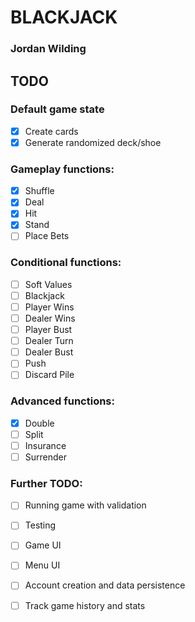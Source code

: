 # BLACKJACK
### Jordan Wilding

## TODO

### Default game state
 - [x] Create cards 
 - [x] Generate randomized deck/shoe

### Gameplay functions: 
 - [x] Shuffle 
 - [x] Deal
 - [x] Hit
 - [x] Stand 
 - [ ] Place Bets

### Conditional functions:
 - [ ] Soft Values
 - [ ] Blackjack
 - [ ] Player Wins
 - [ ] Dealer Wins
 - [ ] Player Bust 
 - [ ] Dealer Turn
 - [ ] Dealer Bust 
 - [ ] Push
 - [ ] Discard Pile

### Advanced functions:
 - [x] Double
 - [ ] Split
 - [ ] Insurance
 - [ ] Surrender

### Further TODO:
 - [ ] Running game with validation

 - [ ] Testing

 - [ ] Game UI

 - [ ] Menu UI

 - [ ] Account creation and data persistence

 - [ ] Track game history and stats